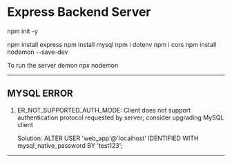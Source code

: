 # Express Backend Server

npm init -y

npm install express
npm install mysql
npm i dotenv
npm i cors
npm install nodemon --save-dev

To run the server demon
npx nodemon

---

## MYSQL ERROR

1. ER_NOT_SUPPORTED_AUTH_MODE: Client does not support authentication protocol requested by server; consider upgrading MySQL client

   Solution: ALTER USER 'web_app'@'localhost' IDENTIFIED WITH mysql_native_password BY 'test123';

---
